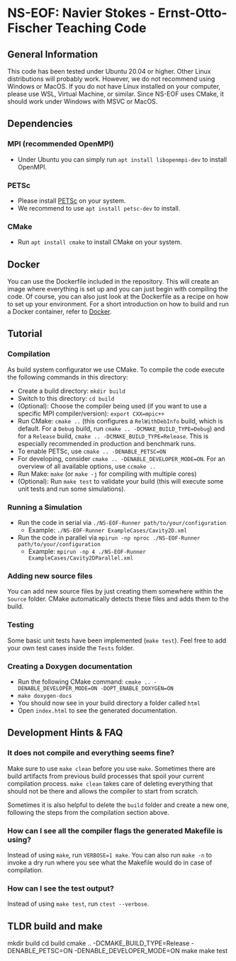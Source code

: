 # NS-EOF: Navier Stokes - Ernst-Otto-Fischer Teaching Code


## General Information
This code has been tested under Ubuntu 20.04 or higher. Other Linux distributions will probably work. However, we do not recommend using Windows or MacOS. If you do not have Linux installed on your computer, please use WSL, Virtual Machine, or similar.
Since NS-EOF uses CMake, it should work under Windows with MSVC or MacOS.

## Dependencies
### MPI (recommended OpenMPI)
* Under Ubuntu you can simply run `apt install libopenmpi-dev` to install OpenMPI.

### PETSc
* Please install [PETSc](https://petsc.org/release/) on your system.
* We recommend to use `apt install petsc-dev` to install.

### CMake
* Run `apt install cmake` to install CMake on your system.

## Docker
You can use the Dockerfile included in the repository. This will create an image where everything is set up and you can just begin with compiling the code.
Of course, you can also just look at the Dockerfile as a recipe on how to set up your environment.
For a short introduction on how to build and run a Docker container, refer to [Docker](/Docker/README.md).

## Tutorial
### Compilation
As build system configurator we use CMake. To compile the code execute the following commands in this directory:

* Create a build directory: `mkdir build`
* Switch to this directory: `cd build`
* (Optional): Choose the compiler being used (if you want to use a specific MPI compiler/version): `export CXX=mpic++`
* Run CMake: `cmake ..` (this configures a `RelWithDebInfo` build, which is default. For a `Debug` build, run `cmake .. -DCMAKE_BUILD_TYPE=Debug`) and for a `Release` build, `cmake .. -DCMAKE_BUILD_TYPE=Release`. This is especially recommended in production and benchmark runs.
* To enable PETSc, use `cmake .. -DENABLE_PETSC=ON`
* For developing, consider `cmake .. -DENABLE_DEVELOPER_MODE=ON`. For an overview of all available options, use `ccmake ..`
* Run Make: `make` (or `make -j` for compiling with multiple cores)
* (Optional): Run `make test` to validate your build (this will execute some unit tests and run some simulations).

### Running a Simulation
* Run the code in serial via `./NS-EOF-Runner path/to/your/configuration`
   * Example: `./NS-EOF-Runner ExampleCases/Cavity2D.xml`
* Run the code in parallel via `mpirun -np nproc ./NS-EOF-Runner path/to/your/configuration`
   * Example: `mpirun -np 4 ./NS-EOF-Runner ExampleCases/Cavity2DParallel.xml`

### Adding new source files
You can add new source files by just creating them somewhere within the `Source` folder. CMake automatically detects these files and adds them to the build.

### Testing
Some basic unit tests have been implemented (`make test`). Feel free to add your own test cases inside the `Tests` folder.

### Creating a Doxygen documentation
* Run the following CMake command: `cmake .. -DENABLE_DEVELOPER_MODE=ON -DOPT_ENABLE_DOXYGEN=ON`
* `make doxygen-docs`
* You should now see in your build directory a folder called `html`
* Open `index.html` to see the generated documentation.

## Development Hints & FAQ
### It does not compile and everything seems fine?
Make sure to use `make clean` before you use `make`. Sometimes there are build artifacts from previous build processes that spoil your current compilation process. `make clean` takes care of deleting everything that should not be there and allows the compiler to start from scratch.

Sometimes it is also helpful to delete the `build` folder and create a new one, following the steps from the compilation section above.

### How can I see all the compiler flags the generated Makefile is using?
Instead of using `make`, run `VERBOSE=1 make`. You can also run `make -n` to invoke a dry run where you see what the Makefile would do in case of compilation.

### How can I see the test output?
Instead of using `make test`, run `ctest --verbose`.

## TLDR build and make
mkdir build
cd build
cmake .. -DCMAKE_BUILD_TYPE=Release -DENABLE_PETSC=ON -DENABLE_DEVELOPER_MODE=ON
make 
make test
